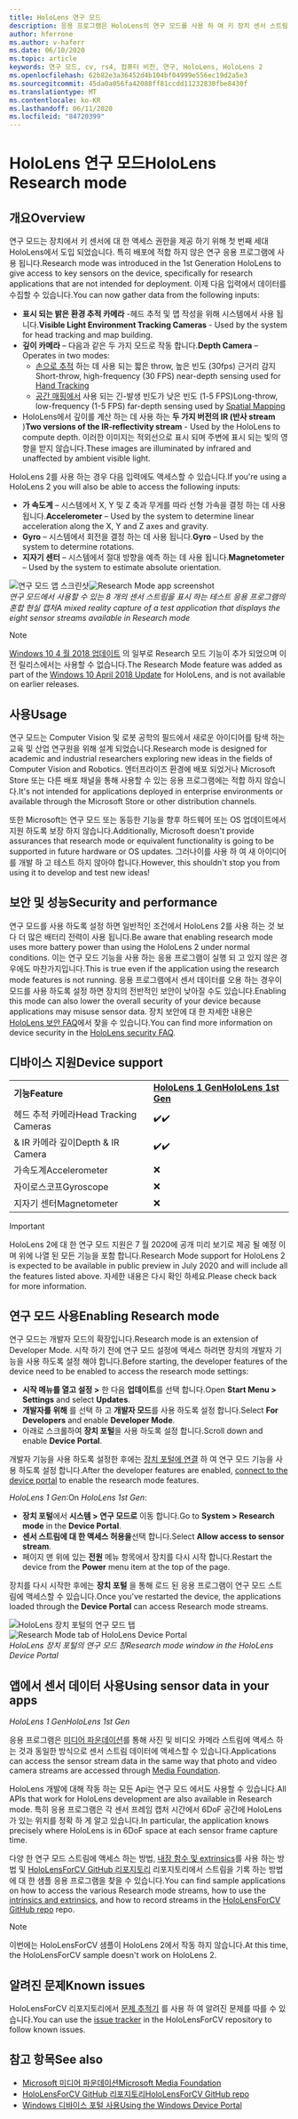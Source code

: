```yaml
---
title: HoloLens 연구 모드
description: 응용 프로그램은 HoloLens의 연구 모드를 사용 하 여 키 장치 센서 스트림 (깊이, 환경 추적 및 IR 반사)에 액세스할 수 있습니다.
author: hferrone
ms.author: v-haferr
ms.date: 06/10/2020
ms.topic: article
keywords: 연구 모드, cv, rs4, 컴퓨터 비전, 연구, HoloLens, HoloLens 2
ms.openlocfilehash: 62b82e3a36452d4b104bf04999e556ec19d2a5e3
ms.sourcegitcommit: 45da0a056fa42088ff81ccdd11232830fbe8430f
ms.translationtype: MT
ms.contentlocale: ko-KR
ms.lasthandoff: 06/11/2020
ms.locfileid: "84720399"
---
```

# <a name="hololens-research-mode"></a><span data-ttu-id="1353c-104">HoloLens 연구 모드</span><span class="sxs-lookup"><span data-stu-id="1353c-104">HoloLens Research mode</span></span>

## <a name="overview"></a><span data-ttu-id="1353c-105">개요</span><span class="sxs-lookup"><span data-stu-id="1353c-105">Overview</span></span>

<span data-ttu-id="1353c-106">연구 모드는 장치에서 키 센서에 대 한 액세스 권한을 제공 하기 위해 첫 번째 세대 HoloLens에서 도입 되었습니다. 특히 배포에 적합 하지 않은 연구 응용 프로그램에 사용 됩니다.</span><span class="sxs-lookup"><span data-stu-id="1353c-106">Research mode was introduced in the 1st Generation HoloLens to give access to key sensors on the device, specifically for research applications that are not intended for deployment.</span></span> <span data-ttu-id="1353c-107">이제 다음 입력에서 데이터를 수집할 수 있습니다.</span><span class="sxs-lookup"><span data-stu-id="1353c-107">You can now gather data from the following inputs:</span></span>

* <span data-ttu-id="1353c-108">**표시 되는 밝은 환경 추적 카메라** -헤드 추적 및 맵 작성을 위해 시스템에서 사용 됩니다.</span><span class="sxs-lookup"><span data-stu-id="1353c-108">**Visible Light Environment Tracking Cameras** - Used by the system for head tracking and map building.</span></span>
* <span data-ttu-id="1353c-109">**깊이 카메라** – 다음과 같은 두 가지 모드로 작동 합니다.</span><span class="sxs-lookup"><span data-stu-id="1353c-109">**Depth Camera** – Operates in two modes:</span></span>  
    + <span data-ttu-id="1353c-110">[손으로 추적](interaction-fundamentals.md) 하는 데 사용 되는 짧은 throw, 높은 빈도 (30fps) 근거리 감지</span><span class="sxs-lookup"><span data-stu-id="1353c-110">Short-throw, high-frequency (30 FPS) near-depth sensing used for [Hand Tracking](interaction-fundamentals.md)</span></span>
    + <span data-ttu-id="1353c-111">[공간 매핑에서](spatial-mapping.md) 사용 되는 긴-발생 빈도가 낮은 빈도 (1-5 FPS)</span><span class="sxs-lookup"><span data-stu-id="1353c-111">Long-throw, low-frequency (1-5 FPS) far-depth sensing used by [Spatial Mapping](spatial-mapping.md)</span></span>
* <span data-ttu-id="1353c-112">HoloLens에서 깊이를 계산 하는 데 사용 하는 **두 가지 버전의 IR (반사 stream** )</span><span class="sxs-lookup"><span data-stu-id="1353c-112">**Two versions of the IR-reflectivity stream** - Used by the HoloLens to compute depth.</span></span> <span data-ttu-id="1353c-113">이러한 이미지는 적외선으로 표시 되며 주변에 표시 되는 빛의 영향을 받지 않습니다.</span><span class="sxs-lookup"><span data-stu-id="1353c-113">These images are illuminated by infrared and unaffected by ambient visible light.</span></span>

<span data-ttu-id="1353c-114">HoloLens 2를 사용 하는 경우 다음 입력에도 액세스할 수 있습니다.</span><span class="sxs-lookup"><span data-stu-id="1353c-114">If you're using a HoloLens 2 you will also be able to access the following inputs:</span></span>

* <span data-ttu-id="1353c-115">**가 속도계** – 시스템에서 X, Y 및 Z 축과 무게를 따라 선형 가속을 결정 하는 데 사용 됩니다.</span><span class="sxs-lookup"><span data-stu-id="1353c-115">**Accelerometer** – Used by the system to determine linear acceleration along the X, Y and Z axes and gravity.</span></span>
* <span data-ttu-id="1353c-116">**Gyro** – 시스템에서 회전을 결정 하는 데 사용 됩니다.</span><span class="sxs-lookup"><span data-stu-id="1353c-116">**Gyro** – Used by the system to determine rotations.</span></span>
* <span data-ttu-id="1353c-117">**지자기 센터** – 시스템에서 절대 방향을 예측 하는 데 사용 됩니다.</span><span class="sxs-lookup"><span data-stu-id="1353c-117">**Magnetometer** – Used by the system to estimate absolute orientation.</span></span>

<span data-ttu-id="1353c-118">![연구 모드 앱 스크린샷](images/sensor-stream-viewer.jpg)</span><span class="sxs-lookup"><span data-stu-id="1353c-118">![Research Mode app screenshot](images/sensor-stream-viewer.jpg)</span></span><br>
<span data-ttu-id="1353c-119">*연구 모드에서 사용할 수 있는 8 개의 센서 스트림을 표시 하는 테스트 응용 프로그램의 혼합 현실 캡처*</span><span class="sxs-lookup"><span data-stu-id="1353c-119">*A mixed reality capture of a test application that displays the eight sensor streams available in Research mode*</span></span>

> [!NOTE]
> <span data-ttu-id="1353c-120">[Windows 10 4 월 2018 업데이트](release-notes-april-2018.md) 의 일부로 Research 모드 기능이 추가 되었으며 이전 릴리스에서는 사용할 수 없습니다.</span><span class="sxs-lookup"><span data-stu-id="1353c-120">The Research Mode feature was added as part of the [Windows 10 April 2018 Update](release-notes-april-2018.md) for HoloLens, and is not available on earlier releases.</span></span>

## <a name="usage"></a><span data-ttu-id="1353c-121">사용</span><span class="sxs-lookup"><span data-stu-id="1353c-121">Usage</span></span>

<span data-ttu-id="1353c-122">연구 모드는 Computer Vision 및 로봇 공학의 필드에서 새로운 아이디어를 탐색 하는 교육 및 산업 연구원을 위해 설계 되었습니다.</span><span class="sxs-lookup"><span data-stu-id="1353c-122">Research mode is designed for academic and industrial researchers exploring new ideas in the fields of Computer Vision and Robotics.</span></span>  <span data-ttu-id="1353c-123">엔터프라이즈 환경에 배포 되었거나 Microsoft Store 또는 다른 배포 채널을 통해 사용할 수 있는 응용 프로그램에는 적합 하지 않습니다.</span><span class="sxs-lookup"><span data-stu-id="1353c-123">It's not intended for applications deployed in enterprise environments or available through the Microsoft Store or other distribution channels.</span></span>

<span data-ttu-id="1353c-124">또한 Microsoft는 연구 모드 또는 동등한 기능을 향후 하드웨어 또는 OS 업데이트에서 지원 하도록 보장 하지 않습니다.</span><span class="sxs-lookup"><span data-stu-id="1353c-124">Additionally, Microsoft doesn't provide assurances that research mode or equivalent functionality is going to be supported in future hardware or OS updates.</span></span> <span data-ttu-id="1353c-125">그러나이를 사용 하 여 새 아이디어를 개발 하 고 테스트 하지 않아야 합니다.</span><span class="sxs-lookup"><span data-stu-id="1353c-125">However, this shouldn't stop you from using it to develop and test new ideas!</span></span>

## <a name="security-and-performance"></a><span data-ttu-id="1353c-126">보안 및 성능</span><span class="sxs-lookup"><span data-stu-id="1353c-126">Security and performance</span></span>

<span data-ttu-id="1353c-127">연구 모드를 사용 하도록 설정 하면 일반적인 조건에서 HoloLens 2를 사용 하는 것 보다 더 많은 배터리 전력이 사용 됩니다.</span><span class="sxs-lookup"><span data-stu-id="1353c-127">Be aware that enabling research mode uses more battery power than using the HoloLens 2 under normal conditions.</span></span> <span data-ttu-id="1353c-128">이는 연구 모드 기능을 사용 하는 응용 프로그램이 실행 되 고 있지 않은 경우에도 마찬가지입니다.</span><span class="sxs-lookup"><span data-stu-id="1353c-128">This is true even if the application using the research mode features is not running.</span></span>  <span data-ttu-id="1353c-129">응용 프로그램에서 센서 데이터를 오용 하는 경우이 모드를 사용 하도록 설정 하면 장치의 전반적인 보안이 낮아질 수도 있습니다.</span><span class="sxs-lookup"><span data-stu-id="1353c-129">Enabling this mode can also lower the overall security of your device because applications may misuse sensor data.</span></span>  <span data-ttu-id="1353c-130">장치 보안에 대 한 자세한 내용은 [HoloLens 보안 FAQ](https://docs.microsoft.com/hololens/hololens-faq-security)에서 찾을 수 있습니다.</span><span class="sxs-lookup"><span data-stu-id="1353c-130">You can find more information on device security in the [HoloLens security FAQ](https://docs.microsoft.com/hololens/hololens-faq-security).</span></span>  


## <a name="device-support"></a><span data-ttu-id="1353c-131">디바이스 지원</span><span class="sxs-lookup"><span data-stu-id="1353c-131">Device support</span></span>

<table>
    <colgroup>
    <col width="50%" />
    <col width="50%" />
    <!-- <col width="33%" /> -->
    </colgroup>
    <tr>
        <td><span data-ttu-id="1353c-132"><strong>기능</strong></span><span class="sxs-lookup"><span data-stu-id="1353c-132"><strong>Feature</strong></span></span></td>
        <td><span data-ttu-id="1353c-133"><a href="hololens-hardware-details.md"><strong>HoloLens 1 Gen</strong></a></span><span class="sxs-lookup"><span data-stu-id="1353c-133"><a href="hololens-hardware-details.md"><strong>HoloLens 1st Gen</strong></a></span></span></td>
        <!-- <td><a href="hololens2-hardware.md"><strong>HoloLens 2</strong></a></td> -->
    </tr>
     <tr>
        <td><span data-ttu-id="1353c-134">헤드 추적 카메라</span><span class="sxs-lookup"><span data-stu-id="1353c-134">Head Tracking Cameras</span></span></td>
        <td><span data-ttu-id="1353c-135">✔️</span><span class="sxs-lookup"><span data-stu-id="1353c-135">✔️</span></span></td>
        <!-- <td>❌</td> -->
    </tr>
    <tr>
        <td><span data-ttu-id="1353c-136">& IR 카메라 깊이</span><span class="sxs-lookup"><span data-stu-id="1353c-136">Depth & IR Camera</span></span></td>
        <td><span data-ttu-id="1353c-137">✔️</span><span class="sxs-lookup"><span data-stu-id="1353c-137">✔️</span></span></td>
        <!-- <td>❌</td> -->
    </tr>
    <tr>
        <td><span data-ttu-id="1353c-138">가속도계</span><span class="sxs-lookup"><span data-stu-id="1353c-138">Accelerometer</span></span></td>
        <td>❌</td>
        <!-- <td>❌</td> -->
    </tr>
    <tr>
        <td><span data-ttu-id="1353c-139">자이로스코프</span><span class="sxs-lookup"><span data-stu-id="1353c-139">Gyroscope</span></span></td>
        <td>❌</td>
        <!-- <td>❌</td> -->
    </tr>
    <tr>
        <td><span data-ttu-id="1353c-140">지자기 센터</span><span class="sxs-lookup"><span data-stu-id="1353c-140">Magnetometer</span></span></td>
        <td>❌</td>
        <!-- <td>❌</td> -->
    </tr>
</table>

> [!IMPORTANT]
> <span data-ttu-id="1353c-141">HoloLens 2에 대 한 연구 모드 지원은 7 월 2020에 공개 미리 보기로 제공 될 예정 이며 위에 나열 된 모든 기능을 포함 합니다.</span><span class="sxs-lookup"><span data-stu-id="1353c-141">Research Mode support for HoloLens 2 is expected to be available in public preview in July 2020 and will include all the features listed above.</span></span> <span data-ttu-id="1353c-142">자세한 내용은 다시 확인 하세요.</span><span class="sxs-lookup"><span data-stu-id="1353c-142">Please check back for more information.</span></span> 

## <a name="enabling-research-mode"></a><span data-ttu-id="1353c-143">연구 모드 사용</span><span class="sxs-lookup"><span data-stu-id="1353c-143">Enabling Research mode</span></span>

<span data-ttu-id="1353c-144">연구 모드는 개발자 모드의 확장입니다.</span><span class="sxs-lookup"><span data-stu-id="1353c-144">Research mode is an extension of Developer Mode.</span></span> <span data-ttu-id="1353c-145">시작 하기 전에 연구 모드 설정에 액세스 하려면 장치의 개발자 기능을 사용 하도록 설정 해야 합니다.</span><span class="sxs-lookup"><span data-stu-id="1353c-145">Before starting, the developer features of the device need to be enabled to access the research mode settings:</span></span> 

* <span data-ttu-id="1353c-146">**시작 메뉴를 열고 설정 >** 한 다음 **업데이트**를 선택 합니다.</span><span class="sxs-lookup"><span data-stu-id="1353c-146">Open **Start Menu > Settings** and select **Updates**.</span></span>
* <span data-ttu-id="1353c-147">**개발자를 위해** 를 선택 하 고 **개발자 모드**를 사용 하도록 설정 합니다.</span><span class="sxs-lookup"><span data-stu-id="1353c-147">Select **For Developers** and enable **Developer Mode**.</span></span>
* <span data-ttu-id="1353c-148">아래로 스크롤하여 **장치 포털**을 사용 하도록 설정 합니다.</span><span class="sxs-lookup"><span data-stu-id="1353c-148">Scroll down and enable **Device Portal**.</span></span>

<span data-ttu-id="1353c-149">개발자 기능을 사용 하도록 설정한 후에는 [장치 포털에 연결](https://docs.microsoft.com/windows/uwp/debug-test-perf/device-portal-hololens) 하 여 연구 모드 기능을 사용 하도록 설정 합니다.</span><span class="sxs-lookup"><span data-stu-id="1353c-149">After the developer features  are enabled, [connect to the device portal](https://docs.microsoft.com/windows/uwp/debug-test-perf/device-portal-hololens) to enable the research mode features.</span></span>

<span data-ttu-id="1353c-150">*HoloLens 1 Gen*:</span><span class="sxs-lookup"><span data-stu-id="1353c-150">On *HoloLens 1st Gen*:</span></span>

* <span data-ttu-id="1353c-151">**장치 포털**에서 **시스템 > 연구 모드로** 이동 합니다.</span><span class="sxs-lookup"><span data-stu-id="1353c-151">Go to **System > Research mode** in the **Device Portal**.</span></span>
* <span data-ttu-id="1353c-152">**센서 스트림에 대 한 액세스 허용을**선택 합니다.</span><span class="sxs-lookup"><span data-stu-id="1353c-152">Select **Allow access to sensor stream**.</span></span>
* <span data-ttu-id="1353c-153">페이지 맨 위에 있는 **전원** 메뉴 항목에서 장치를 다시 시작 합니다.</span><span class="sxs-lookup"><span data-stu-id="1353c-153">Restart the device from the **Power** menu item at the top of the page.</span></span>

<span data-ttu-id="1353c-154">장치를 다시 시작한 후에는 **장치 포털** 을 통해 로드 된 응용 프로그램이 연구 모드 스트림에 액세스할 수 있습니다.</span><span class="sxs-lookup"><span data-stu-id="1353c-154">Once you've restarted the device, the applications loaded through the **Device Portal** can access Research mode streams.</span></span>

<span data-ttu-id="1353c-155">![HoloLens 장치 포털의 연구 모드 탭](images/ResearchModeDevPortal.png)</span><span class="sxs-lookup"><span data-stu-id="1353c-155">![Research Mode tab of HoloLens Device Portal](images/ResearchModeDevPortal.png)</span></span><br>
<span data-ttu-id="1353c-156">*HoloLens 장치 포털의 연구 모드 창*</span><span class="sxs-lookup"><span data-stu-id="1353c-156">*Research mode window in the HoloLens Device Portal*</span></span>

## <a name="using-sensor-data-in-your-apps"></a><span data-ttu-id="1353c-157">앱에서 센서 데이터 사용</span><span class="sxs-lookup"><span data-stu-id="1353c-157">Using sensor data in your apps</span></span>

<span data-ttu-id="1353c-158">*HoloLens 1 Gen*</span><span class="sxs-lookup"><span data-stu-id="1353c-158">*HoloLens 1st Gen*</span></span>

<span data-ttu-id="1353c-159">응용 프로그램은 [미디어 파운데이션](https://msdn.microsoft.com/library/windows/desktop/ms694197)를 통해 사진 및 비디오 카메라 스트림에 액세스 하는 것과 동일한 방식으로 센서 스트림 데이터에 액세스할 수 있습니다.</span><span class="sxs-lookup"><span data-stu-id="1353c-159">Applications can access the sensor stream data in the same way that photo and video camera streams are accessed through [Media Foundation](https://msdn.microsoft.com/library/windows/desktop/ms694197).</span></span> 

<span data-ttu-id="1353c-160">HoloLens 개발에 대해 작동 하는 모든 Api는 연구 모드 에서도 사용할 수 있습니다.</span><span class="sxs-lookup"><span data-stu-id="1353c-160">All APIs that work for HoloLens development are also available in Research mode.</span></span> <span data-ttu-id="1353c-161">특히 응용 프로그램은 각 센서 프레임 캡처 시간에서 6DoF 공간에 HoloLens가 있는 위치를 정확 하 게 알고 있습니다.</span><span class="sxs-lookup"><span data-stu-id="1353c-161">In particular, the application  knows precisely where HoloLens is in 6DoF space at each sensor frame capture time.</span></span>

<span data-ttu-id="1353c-162">다양 한 연구 모드 스트림에 액세스 하는 방법, [내장 함수 및 extrinsics](https://docs.microsoft.com/windows/mixed-reality/locatable-camera#locating-the-device-camera-in-the-world)를 사용 하는 방법 및 [HoloLensForCV GitHub 리포지토리](https://github.com/Microsoft/HoloLensForCV) 리포지토리에서 스트림을 기록 하는 방법에 대 한 샘플 응용 프로그램을 찾을 수 있습니다.</span><span class="sxs-lookup"><span data-stu-id="1353c-162">You can find sample applications on how to access the various Research mode streams, how to use the [intrinsics and extrinsics](https://docs.microsoft.com/windows/mixed-reality/locatable-camera#locating-the-device-camera-in-the-world), and how to record streams in the [HoloLensForCV GitHub repo](https://github.com/Microsoft/HoloLensForCV) repo.</span></span>

 > [!NOTE]
 > <span data-ttu-id="1353c-163">이번에는 HoloLensForCV 샘플이 HoloLens 2에서 작동 하지 않습니다.</span><span class="sxs-lookup"><span data-stu-id="1353c-163">At this time, the HoloLensForCV sample doesn't work on HoloLens 2.</span></span>

## <a name="known-issues"></a><span data-ttu-id="1353c-164">알려진 문제</span><span class="sxs-lookup"><span data-stu-id="1353c-164">Known issues</span></span>

<span data-ttu-id="1353c-165">HoloLensForCV 리포지토리에서 [문제 추적기](https://github.com/Microsoft/HololensForCV/issues) 를 사용 하 여 알려진 문제를 따를 수 있습니다.</span><span class="sxs-lookup"><span data-stu-id="1353c-165">You can use the [issue tracker](https://github.com/Microsoft/HololensForCV/issues) in the HoloLensForCV repository to follow known issues.</span></span>

## <a name="see-also"></a><span data-ttu-id="1353c-166">참고 항목</span><span class="sxs-lookup"><span data-stu-id="1353c-166">See also</span></span>

* [<span data-ttu-id="1353c-167">Microsoft 미디어 파운데이션</span><span class="sxs-lookup"><span data-stu-id="1353c-167">Microsoft Media Foundation</span></span>](https://msdn.microsoft.com/library/windows/desktop/ms694197)
* [<span data-ttu-id="1353c-168">HoloLensForCV GitHub 리포지토리</span><span class="sxs-lookup"><span data-stu-id="1353c-168">HoloLensForCV GitHub repo</span></span>](https://github.com/Microsoft/HoloLensForCV)
* [<span data-ttu-id="1353c-169">Windows 디바이스 포털 사용</span><span class="sxs-lookup"><span data-stu-id="1353c-169">Using the Windows Device Portal</span></span>](using-the-windows-device-portal.md)
